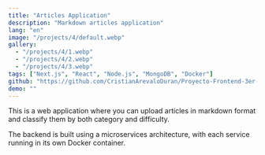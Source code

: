 ```yaml
---
title: "Articles Application"
description: "Markdown articles application"
lang: "en"
image: "/projects/4/default.webp"
gallery:
  - "/projects/4/1.webp"
  - "/projects/4/2.webp"
  - "/projects/4/3.webp"
tags: ["Next.js", "React", "Node.js", "MongoDB", "Docker"]
github: "https://github.com/CristianArevaloDuran/Proyecto-Frontend-3er-Semestre"
demo: ""
---
```

This is a web application where you can upload articles in markdown format and classify them by both category and difficulty.

The backend is built using a microservices architecture, with each service running in its own Docker container.